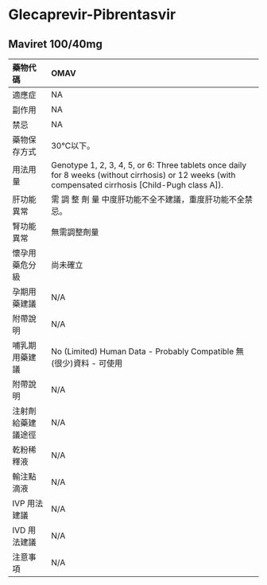 # Glecaprevir-Pibrentasvir

## Maviret 100/40mg

| 藥物代碼 | OMAV |
| :--- | :--- |
| 適應症 | NA |
| 副作用 | NA |
| 禁忌 | NA |
| 藥物保存方式 | 30°C以下。 |
| 用法用量 | Genotype 1, 2, 3, 4, 5, or 6: Three tablets once daily for 8 weeks \(without cirrhosis\) or 12 weeks \(with compensated cirrhosis \[Child-Pugh class A\]\). |
| 肝功能異常 | 需 調 整 劑 量  中度肝功能不全不建議，重度肝功能不全禁忌。 |
| 腎功能異常 | 無需調整劑量 |
| 懷孕用藥危分級 | 尚未確立 |
| 孕期用藥建議 | N/A |
| 附帶說明 | N/A |
| 哺乳期用藥建議 | No \(Limited\) Human Data - Probably Compatible 無\(很少\)資料 - 可使用 |
| 附帶說明 | N/A |
| 注射劑給藥建議途徑 | N/A |
| 乾粉稀釋液 | N/A |
| 輸注點滴液 | N/A |
| IVP 用法建議 | N/A |
| IVD 用法建議 | N/A |
| 注意事項 | N/A |

